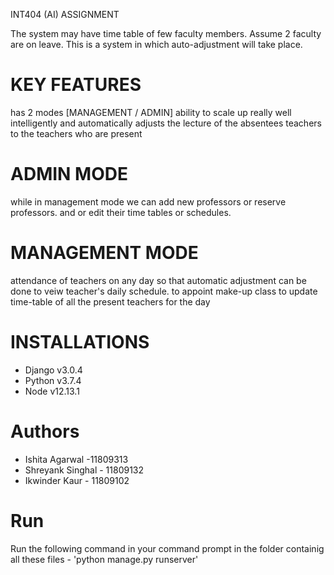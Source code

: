INT404 (AI)   ASSIGNMENT

The system may have time table of few faculty members. Assume 2 faculty are on leave. This is a system in which auto-adjustment will take place.

# KEY FEATURES
has 2 modes [MANAGEMENT / ADMIN]
ability to scale up really well
intelligently and automatically adjusts the lecture of the absentees teachers to the teachers who are present
# ADMIN MODE
while in management mode we can add new professors or reserve professors.
and or edit their time tables or schedules.
# MANAGEMENT MODE
attendance of teachers on any day so that automatic adjustment can be done
to veiw teacher's daily schedule.
to appoint make-up class
to update time-table of all the present teachers for the day

# INSTALLATIONS 
  - Django v3.0.4
  - Python v3.7.4
  - Node v12.13.1
  
# Authors
  - Ishita Agarwal -11809313
  - Shreyank Singhal - 11809132
  - Ikwinder Kaur - 11809102
  
# Run
  Run the following command in your command prompt in the folder containig all these files -
   'python manage.py runserver'
  
